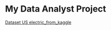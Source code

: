 # My Data Analyst Project

[Dataset US electric_from_kaggle](https://www.kaggle.com/datasets/ishmaelkiptoo/us-electric-vehicle-population-data)
